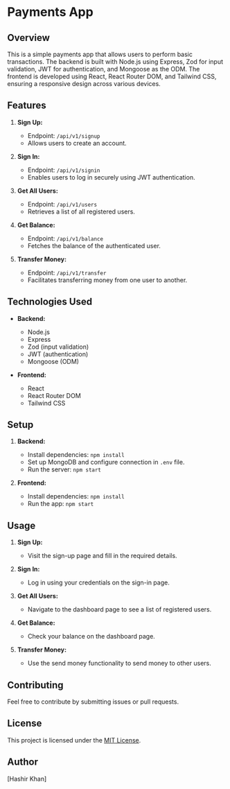 # Payments App

## Overview
This is a simple payments app that allows users to perform basic transactions. The backend is built with Node.js using Express, Zod for input validation, JWT for authentication, and Mongoose as the ODM. The frontend is developed using React, React Router DOM, and Tailwind CSS, ensuring a responsive design across various devices.

## Features
1. **Sign Up:**
   - Endpoint: `/api/v1/signup`
   - Allows users to create an account.

2. **Sign In:**
   - Endpoint: `/api/v1/signin`
   - Enables users to log in securely using JWT authentication.

3. **Get All Users:**
   - Endpoint: `/api/v1/users`
   - Retrieves a list of all registered users.

4. **Get Balance:**
   - Endpoint: `/api/v1/balance`
   - Fetches the balance of the authenticated user.

5. **Transfer Money:**
   - Endpoint: `/api/v1/transfer`
   - Facilitates transferring money from one user to another.

## Technologies Used
- **Backend:**
  - Node.js
  - Express
  - Zod (input validation)
  - JWT (authentication)
  - Mongoose (ODM)

- **Frontend:**
  - React
  - React Router DOM
  - Tailwind CSS

## Setup
1. **Backend:**
   - Install dependencies: `npm install`
   - Set up MongoDB and configure connection in `.env` file.
   - Run the server: `npm start`

2. **Frontend:**
   - Install dependencies: `npm install`
   - Run the app: `npm start`

## Usage
1. **Sign Up:**
   - Visit the sign-up page and fill in the required details.

2. **Sign In:**
   - Log in using your credentials on the sign-in page.

3. **Get All Users:**
   - Navigate to the dashboard page to see a list of registered users.

4. **Get Balance:**
   - Check your balance on the dashboard page.

5. **Transfer Money:**
   - Use the send money functionality to send money to other users.

## Contributing
Feel free to contribute by submitting issues or pull requests.

## License
This project is licensed under the [MIT License](LICENSE).

## Author
[Hashir Khan]